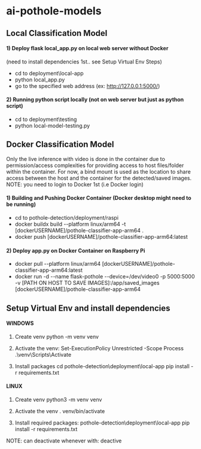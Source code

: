 # ai-pothole-models

## Local Classification Model
#### 1) Deploy flask local_app.py on local web server without Docker 
(need to install dependencies 1st.. see Setup Virtual Env Steps)

- cd to deployment\local-app
- python local_app.py
- go to the specified web address (ex: http://127.0.0.1:5000/)

#### 2) Running python script locally (not on web server but just as python script)
- cd to deployment\testing
- python local-model-testing.py

## Docker Classification Model
Only the live inference with video is done in the container due to permission/access complexities for providing access to host files/folder within the container. For now, a bind mount is used as the location to share access between the host and the container for the detected/saved images. NOTE: you need to login to Docker 1st (i.e Docker login)
#### 1) Building and Pushing Docker Container (Docker desktop might need to be running)
- cd to pothole-detection/deployment/raspi
- docker buildx build --platform linux/arm64 -t [dockerUSERNAME]/pothole-classifier-app-arm64 .
- docker push [dockerUSERNAME]/pothole-classifier-app-arm64:latest

#### 2) Deploy app.py on Docker Container on Raspberry Pi 
- docker pull --platform linux/arm64 [dockerUSERNAME]/pothole-classifier-app-arm64:latest
- docker run -d --name flask-pothole --device=/dev/video0 -p 5000:5000 -v [PATH ON HOST TO SAVE IMAGES]:/app/saved_images [dockerUSERNAME]/pothole-classifier-app-arm64

## Setup Virtual Env and install dependencies
#### WINDOWS
1) Create venv
python -m venv venv

2) Activate the venv:
Set-ExecutionPolicy Unrestricted -Scope Process
.\venv\Scripts\Activate

4) Install packages
cd pothole-detection\deployment\local-app
pip install -r requirements.txt

#### LINUX
1) Create venv
python3 -m venv venv
  
2) Activate the venv
. venv/bin/activate

3) Install required packages:
    pothole-detection\deployment\local-app
pip install -r requirements.txt

NOTE: can deactivate whenever with: deactive
